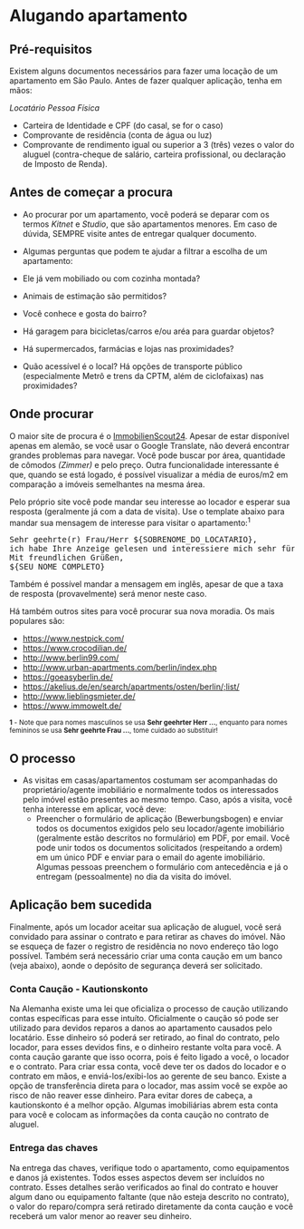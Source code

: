 # Alugando apartamento

## Pré-requisitos

Existem alguns documentos necessários para fazer uma locação de um apartamento em São Paulo. Antes de fazer qualquer
aplicação, tenha em mãos:

*Locatário Pessoa Física*
- Carteira de Identidade e CPF (do casal, se for o caso)
- Comprovante de residência (conta de água ou luz)
- Comprovante de rendimento igual ou superior a 3 (três) vezes o valor do aluguel (contra-cheque de salário, carteira profissional, ou declaração de Imposto de Renda).

## Antes de começar a procura

 - Ao procurar por um apartamento, você poderá se deparar com os termos *Kitnet* e *Studio*, que são apartamentos menores. Em caso de dúvida, SEMPRE visite antes de entregar qualquer documento.

 - Algumas perguntas que podem te ajudar a filtrar a escolha de um apartamento:
  - Ele já vem mobiliado ou com cozinha montada?
  - Animais de estimação são permitidos?
  - Você conhece e gosta do bairro?
  - Há garagem para bicicletas/carros e/ou aréa para guardar objetos? 
  - Há supermercados, farmácias e lojas nas proximidades?
  - Quão acessível é o local? Há opções de transporte público (especialmente Metrô e trens da CPTM, além de ciclofaixas) nas proximidades?

## Onde procurar

O maior site de procura é o [ImmobilienScout24](https://www.immobilienscout24.de). Apesar de estar disponível apenas em alemão, se você usar o Google Translate, 
não deverá encontrar grandes problemas para navegar. Você pode buscar por área, quantidade de 
cômodos *(Zimmer)* e pelo preço. Outra funcionalidade interessante é que, quando se está logado, é possível visualizar a
média de euros/m2 em comparação a imóveis semelhantes na mesma área.

Pelo próprio site você pode mandar seu interesse ao locador e esperar sua resposta (geralmente já com a data de visita).
Use o template abaixo para mandar sua mensagem de interesse para visitar o apartamento:<sup>1</sup>
<pre>
Sehr geehrte(r) Frau/Herr ${SOBRENOME_DO_LOCATARIO},
ich habe Ihre Anzeige gelesen und interessiere mich sehr für die Wohnung in. Ich würde mich sehr über einen Besichtigungstermin freuen. Ich bin jederzeit verfügbar. Sie können mich jederzeit per Email erreichen (${SEU_EMAIL}). Ich freue mich auf Ihre Antwort und wünsche Ihnen noch eine schöne Woche. 
Mit freundlichen Grüßen,
${SEU_NOME_COMPLETO}
</pre>

Também é possível mandar a mensagem em inglês, apesar de que a taxa de resposta (provavelmente) será menor neste caso.

Há também outros sites para você procurar sua nova moradia. Os mais populares são:
- https://www.nestpick.com/
- https://www.crocodilian.de/
- http://www.berlin99.com/
- http://www.urban-apartments.com/berlin/index.php
- https://goeasyberlin.de/
- https://akelius.de/en/search/apartments/osten/berlin/;list/
- http://www.lieblingsmieter.de/
- https://www.immowelt.de/

<sub>**1** - Note que para nomes masculinos se usa **Sehr geehrter Herr ...**, enquanto para nomes femininos se usa **Sehr geehrte Frau ...**,
tome cuidado ao substituir!</sub>

## O processo

- As visitas em casas/apartamentos costumam ser acompanhadas do proprietário/agente imobiliário e normalmente todos os interessados pelo imóvel estão presentes ao mesmo tempo. Caso, após a visita, você tenha interesse em aplicar, você deve:
  - Preencher o formulário de aplicação (Bewerbungsbogen) e enviar todos os documentos exigidos pelo seu
locador/agente imobiliário (geralmente estão descritos no formulário) em PDF, por email. Você pode unir todos os documentos solicitados (respeitando a ordem) em um único PDF e enviar para o email do agente imobiliário. Algumas pessoas preenchem o formulário com antecedência e já o entregam (pessoalmente) no dia da visita do imóvel.

## Aplicação bem sucedida
Finalmente, após um locador aceitar sua aplicação de aluguel, você será convidado para assinar o contrato e para retirar as chaves do imóvel. Não se esqueça de fazer o registro de residência no novo endereço tão logo possível. Também será necessário criar uma conta caução em um banco (veja abaixo), aonde o depósito de segurança deverá ser solicitado.

### Conta Caução - Kautionskonto
Na Alemanha existe uma lei que oficializa o processo de caução utilizando contas específicas para esse intuíto. Oficialmente
o caução só pode ser utilizado para devidos reparos a danos ao apartamento causados pelo locatário. Esse dinheiro só poderá ser
retirado, ao final do contrato, pelo locador, para esses devidos fins, e o dinheiro restante volta para você.
A conta cauçāo garante que isso ocorra, pois é feito ligado a você, o locador e o contrato. Para criar essa conta, você
deve ter os dados do locador e o contrato em mãos, e enviá-los/exibi-los ao gerente de seu banco.
Existe a opção de transferência direta para o locador, mas assim você se expõe ao risco de não reaver esse dinheiro. Para
evitar dores de cabeça, a kautionskonto é a melhor opção. Algumas imobiliárias abrem esta conta para você e colocam as informações da conta caução no contrato de aluguel.

### Entrega das chaves
Na entrega das chaves, verifique todo o apartamento, como equipamentos e danos já existentes. Todos esses aspectos devem 
ser incluídos no contrato. Esses detalhes serão verificados ao final do contrato e houver algum dano ou equipamento faltante 
(que não esteja descrito no contrato), o valor do reparo/compra será retirado diretamente da conta caução e você receberá um valor 
menor ao reaver seu dinheiro.
